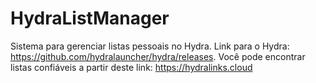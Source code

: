 # HydraListManager
Sistema para gerenciar listas pessoais no Hydra. Link para o Hydra: https://github.com/hydralauncher/hydra/releases. Você pode encontrar listas confiáveis a partir deste link: https://hydralinks.cloud
